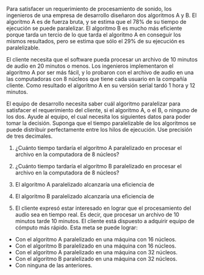 Para satisfacer un requerimiento de procesamiento de sonido, los ingenieros de una empresa de desarrollo diseñaron dos algoritmos A y B. El algoritmo A es de fuerza bruta, y se estima que el 78% de su tiempo de ejecución se puede paralelizar. El algoritmo B es mucho más eficiente porque tarda un tercio de lo que tarda el algoritmo A en conseguir los mismos resultados, pero se estima que sólo el 29% de su ejecución es paralelizable.

El cliente necesita que el software pueda procesar un archivo de 10 minutos de audio en 20 minutos o menos. Los ingenieros implementaron el algoritmo A por ser más fácil, y lo probaron con el archivo de audio en una las computadoras con 8 núcleos que tiene cada usuario en la compañía cliente. Como resultado el algoritmo A en su versión serial tardó 1 hora y 12 minutos.

El equipo de desarrollo necesita saber cuál algoritmo paralelizar para satisfacer el requerimiento del cliente, si el algoritmo A, o el B, o ninguno de los dos. Ayude al equipo, el cual necesita los siguientes datos para poder tomar la decisión. Suponga que el tiempo paralelizable de los algoritmos se puede distribuir perfectamente entre los hilos de ejecución. Use precisión de tres decimales.

1. ¿Cuánto tiempo tardaría el algoritmo A paralelizado en procesar el archivo en la computadora de 8 núcleos?

2. ¿Cuánto tiempo tardaría el algoritmo B paralelizado en procesar el archivo en la computadora de 8 núcleos?

3. El algoritmo A paralelizado alcanzaría una eficiencia de

4. El algoritmo B paralelizado alcanzaría una eficiencia de

5. El cliente expresó estar interesado en lograr que el procesamiento del audio sea en tiempo real. Es decir, que procesar un archivo de 10 minutos tarde 10 minutos. El cliente está dispuesto a adquirir equipo de cómputo más rápido. Esta meta se puede lograr:

- Con el algoritmo A paralelizado en una máquina con 16 núcleos.
- Con el algoritmo B paralelizado en una máquina con 16 núcleos.
- Con el algoritmo A paralelizado en una máquina con 32 núcleos.
- Con el algoritmo B paralelizado en una máquina con 32 núcleos.
- Con ninguna de las anteriores.